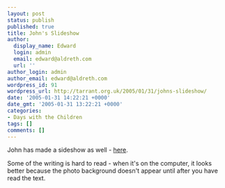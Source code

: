 ```yaml
---
layout: post
status: publish
published: true
title: John's Slideshow
author:
  display_name: Edward
  login: admin
  email: edward@aldreth.com
  url: ''
author_login: admin
author_email: edward@aldreth.com
wordpress_id: 91
wordpress_url: http://tarrant.org.uk/2005/01/31/johns-slideshow/
date: '2005-01-31 14:22:21 +0000'
date_gmt: '2005-01-31 13:22:21 +0000'
categories:
- Days with the Children
tags: []
comments: []
---
```

<p>John has made a sideshow as well - <a href="http://www.tarrant.org.uk/Have%20Fun%20My%20Way.htm">here</a>.</p>
<p>Some of the writing is hard to read - when it's on the computer, it looks better because the photo background doesn't appear until after you have read the text.</p>
